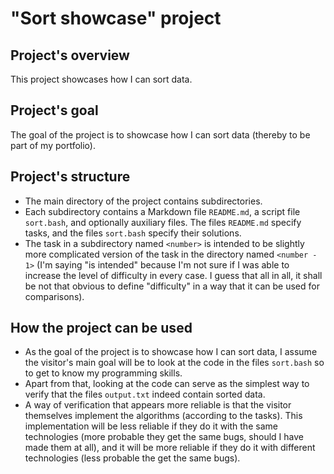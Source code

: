 # "Sort showcase" project

## Project's overview

This project showcases how I can sort data.

## Project's goal

The goal of the project is to showcase how I can sort data (thereby to be part of my portfolio).

## Project's structure

- The main directory of the project contains subdirectories.
- Each subdirectory contains a Markdown file `README.md`, a script file `sort.bash`, and optionally auxiliary files. The files `README.md` specify tasks, and the files `sort.bash` specify their solutions.
- The task in a subdirectory named `<number>` is intended to be slightly more complicated version of the task in the directory named `<number - 1>` (I'm saying "is intended" because I'm not sure if I was able to increase the level of difficulty in every case. I guess that all in all, it shall be not that obvious to define "difficulty" in a way that it can be used for comparisons).

## How the project can be used

- As the goal of the project is to showcase how I can sort data, I assume the visitor's main goal will be to look at the code in the files `sort.bash` so to get to know my programming skills.
- Apart from that, looking at the code can serve as the simplest way to verify that the files `output.txt` indeed contain sorted data.
- A way of verification that appears more reliable is that the visitor themselves implement the algorithms (according to the tasks). This implementation will be less reliable if they do it with the same technologies (more probable they get the same bugs, should I have made them at all), and it will be more reliable if they do it with different technologies (less probable the get the same bugs).
